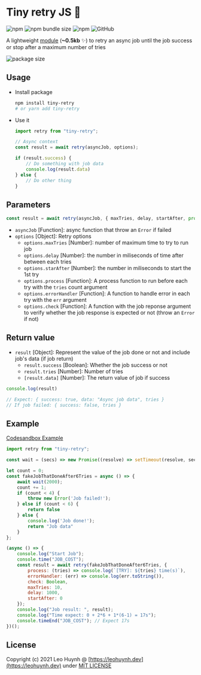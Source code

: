 # Tiny retry JS 👷

![npm](https://img.shields.io/npm/v/tiny-retry?color=green) ![npm bundle size](https://img.shields.io/bundlephobia/minzip/tiny-retry) ![npm](https://img.shields.io/npm/dt/tiny-retry) ![GitHub](https://img.shields.io/github/license/hta218/tiny-retry)

A lightweight [module](https://www.npmjs.com/package/tiny-retry) (**~0.5kb** ✨) to retry an async job until the job success or stop after a maximum number of tries

![package size](https://i.imgur.com/kPMgkMm.png)

## Usage

- Install package

	```bash
	npm install tiny-retry
	# or yarn add tiny-retry
	```

- Use it

	```js
	import retry from "tiny-retry";

	// Async context
	const result = await retry(asyncJob, options);

	if (result.success) {
		// Do something with job data
		console.log(result.data)
	} else {
		// Do other thing
	}
	```

## Parameters

```javascript
const result = await retry(asyncJob, { maxTries, delay, startAfter, process, errorHandler, check });
```

- `asyncJob` [Function]: async function that throw an `Error` if failed
- `options` [Object]: Retry options
  - `options.maxTries` [Number]: number of maximum time to try to run job
  - `options.delay` [Number]: the number in miliseconds of time after between each tries
  - `options.starAfter` [Number]: the number in miliseconds to start the 1st try
  - `options.process` [Function]: A process function to run before each try with the `tries` count argument
  - `options.errorHandler` [Function]: A function to handle error in each try with the `err` argument
  - `options.check` [Function]: A function with the job reponse argument to verify whether the job response is expected or not (throw an `Error` if not)

## Return value

- `result` [Object]: Represent the value of the job done or not and include job's data (if job return)
  - `result.success` [Boolean]: Whether the job success or not
  - `result.tries` [Number]: Number of tries
  - `[result.data]` [Number]: The return value of job if success

```javascript
console.log(result)

// Expect: { success: true, data: "Async job data", tries }
// If job failed: { success: false, tries }
```

## Example

[Codesandbox Example](https://codesandbox.io/s/test-tiny-retry-pjbqs?file=/src/index.js:0-1198)

```javascript
import retry from "tiny-retry";

const wait = (secs) => new Promise((resolve) => setTimeout(resolve, secs));

let count = 0;
const fakeJobThatDoneAfter6Tries = async () => {
	await wait(2000);
	count += 1;
	if (count < 4) {
		throw new Error('Job failed!');
	} else if (count < 6) {
		return false
	} else {
		console.log('Job done!');
		return "Job data"
	}
};

(async () => {
	console.log("Start Job");
	console.time("JOB_COST");
	const result = await retry(fakeJobThatDoneAfter6Tries, {
		process: (tries) => console.log(`[TRY]: ${tries} time(s)`),
		errorHandler: (err) => console.log(err.toString()),
		check: Boolean,
		maxTries: 10,
		delay: 1000,
		startAfter: 0
	});
	console.log("Job result: ", result);
	console.log("Time expect: 0 + 2*6 + 1*(6-1) = 17s");
	console.timeEnd("JOB_COST"); // Expect 17s
})();

```

## License

Copyright (c) 2021 Leo Huynh @ [https://leohuynh.dev](https://leohuynh.dev) under [MIT LICENSE](/LICENSE.md)

